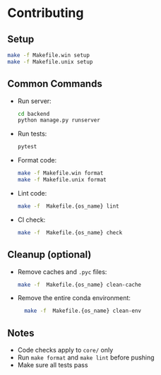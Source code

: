 # Contributing

## Setup

  ```bash
  make -f Makefile.win setup
  make -f Makefile.unix setup
  ```

## Common Commands

- Run server:  
  ```bash
  cd backend
  python manage.py runserver
  ```

- Run tests:  
  ```bash
  pytest
  ```

- Format code:  
  ```bash
  make -f Makefile.win format
  make -f Makefile.unix format
  ```

- Lint code:  
  ```bash
  make -f  Makefile.{os_name} lint
  ```

- CI check:  
  ```bash
  make -f  Makefile.{os_name} check
  ```

## Cleanup (optional)
- Remove caches and `.pyc` files:
  ```bash
  make -f  Makefile.{os_name} clean-cache
  ```
- Remove the entire conda environment:
  ```bash
    make -f  Makefile.{os_name} clean-env
  ```

## Notes

- Code checks apply to `core/` only  
- Run `make format` and `make lint` before pushing  
- Make sure all tests pass
